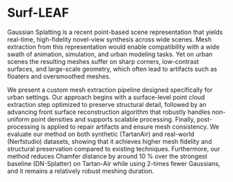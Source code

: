# Surf-LEAF

Gaussian Splatting is a recent point-based scene representation that yields real-time, high-fidelity novel-view synthesis across wide scenes. Mesh extraction from this representation would enable compatibility with a wide swath of animation, simulation, and urban modeling tasks. Yet on urban scenes the resulting meshes suffer on sharp corners, low-contrast surfaces, and large-scale geometry, which often lead to artifacts such as floaters and oversmoothed meshes.

We present a custom mesh extraction pipeline designed specifically for urban settings. Our approach begins with a surface-level point cloud extraction step optimized to preserve structural detail, followed by an advancing front surface reconstruction algorithm that robustly handles non-uniform point densities and supports scalable processing. Finally, post-processing is applied to repair artifacts and ensure mesh consistency. We evaluate our method on both synthetic (TartanAir) and real-world (Nerfstudio) datasets, showing that it achieves higher mesh fidelity and structural preservation compared to existing techniques.
Furthermore, our method reduces Chamfer distance by around 10 $\%$ over the strongest baseline (DN-Splatter) on Tartan-Air while using 2-times fewer Gaussians, and it remains a relatively robust meshing duration.
